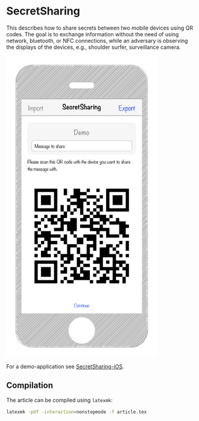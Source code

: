 # SecretSharing

This describes how to share secrets between two mobile devices using QR codes. The goal is to exchange information without the need of using network, bluetooth, or NFC connections, while an adversary is observing the displays of the devices, e.g., shoulder surfer, surveillance camera.

<img src="https://raw.githubusercontent.com/AppPETs/SecretSharing-Whitepaper/master/figures/mockup%403x.png" height="798px" width="400px" alt="Mockup of the user interface of the demo application."/>

For a demo-application see [SecretSharing-iOS](https://github.com/AppPETs/SecretSharing-iOS).

## Compilation

The article can be compiled using `latexmk`:

```sh
latexmk -pdf -interaction=nonstopmode -f article.tex
```

